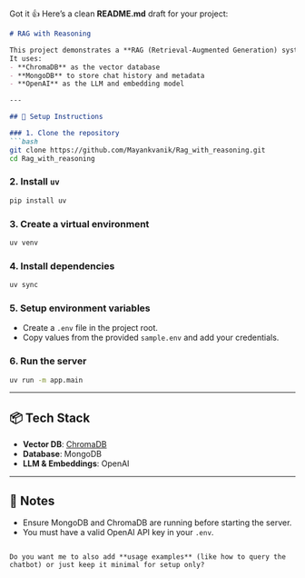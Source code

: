Got it 👍 Here’s a clean **README.md** draft for your project:

````markdown
# RAG with Reasoning

This project demonstrates a **RAG (Retrieval-Augmented Generation) system with reasoning capabilities**.  
It uses:
- **ChromaDB** as the vector database
- **MongoDB** to store chat history and metadata
- **OpenAI** as the LLM and embedding model

---

## 🚀 Setup Instructions

### 1. Clone the repository
```bash
git clone https://github.com/Mayankvanik/Rag_with_reasoning.git
cd Rag_with_reasoning
````

### 2. Install `uv`

```bash
pip install uv
```

### 3. Create a virtual environment

```bash
uv venv
```

### 4. Install dependencies

```bash
uv sync
```

### 5. Setup environment variables

* Create a `.env` file in the project root.
* Copy values from the provided `sample.env` and add your credentials.

### 6. Run the server

```bash
uv run -m app.main
```

---

## 📦 Tech Stack

* **Vector DB**: [ChromaDB](https://www.trychroma.com/)
* **Database**: MongoDB
* **LLM & Embeddings**: OpenAI

---

## 📑 Notes

* Ensure MongoDB and ChromaDB are running before starting the server.
* You must have a valid OpenAI API key in your `.env`.

```

Do you want me to also add **usage examples** (like how to query the chatbot) or just keep it minimal for setup only?
```
